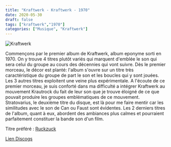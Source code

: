 ```yaml
---
title: "Kraftwerk - Kraftwerk - 1970"
date: 2020-05-30
draft: false
tags: ["kraftwerk","1970"]
categories: ["Musique", "Kraftwerk"]
---
```

![Kraftwerk](https://img.discogs.com/pU2sYR4XNq-5c_PDtsqjP_7PgdM=/fit-in/500x500/filters:strip_icc():format(jpeg):mode_rgb():quality(90)/discogs-images/R-125204-1221179767.jpeg.jpg)

Commençons par le premier album de Kraftwerk, album eponyme sorti en 1970. On y trouve 4 titres plutôt variés qui marquent d'emblée le son qui sera celui du groupe au cours des décennies qui vont suivre. Dès le premier morceau, le décor est planté: l'album s'ouvre sur un titre très caractéristique du groupe de part le son et les boucles qui y sont jouées. Les 3 autres titres exploitent une veine plus expérimentale. A l'écoute de ce premier morceau, je suis conforté dans ma difficulté a intégrer Kraftwerk au mouvement Krautrock du fait de leur son que je trouve éloigné de ce que pouvait produire les groupes emblématiques de ce mouvement. Stratovarius, le deuxième titre du disque, est là pour me faire mentir car les similitudes avec le son de Can ou Faust sont évidentes. Les 2 derniers titres de l'album, quant à eux, abordent des ambiances plus calmes et pourraient parfaitement constituer la bande son d'un film.

Titre préféré : [Ruckzuck](https://www.youtube.com/watch?v=XIu2Fr2nIhI)

[Lien Discogs](https://www.discogs.com/Kraftwerk-Kraftwerk/master/2745)
